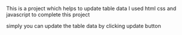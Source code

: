 This is a project which helps to update table data 
I used html css and javascript to complete this project

simply you can update the table data by clicking update button 